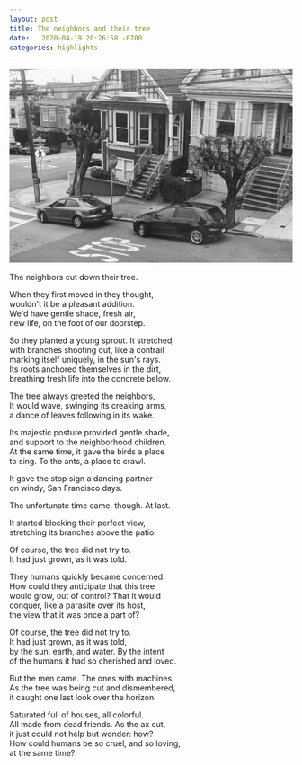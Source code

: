 ```yaml
---
layout: post
title: The neighbors and their tree
date:   2020-04-19 20:26:58 -0700
categories: highlights
---
```

![truncated trees in the neighborhood](https://raw.githubusercontent.com/svvchen/nervxious/gh-pages/assets/images/tree.jpg)

The neighbors cut down their tree.   

When they first moved in they thought,  
wouldn't it be a pleasant addition.  
We'd have gentle shade, fresh air,  
new life, on the foot of our doorstep.  

So they planted a young sprout. It stretched,   
with branches shooting out, like a contrail   
marking itself uniquely, in the sun's rays.   
Its roots anchored themselves in the dirt,  
breathing fresh life into the concrete below.  

The tree always greeted the neighbors,  
It would wave, swinging its creaking arms,  
a dance of leaves following in its wake.  

Its majestic posture provided gentle shade,  
and support to the neighborhood children.  
At the same time, it gave the birds a place  
to sing. To the ants, a place to crawl.  

It gave the stop sign a dancing partner  
on windy, San Francisco days.  

The unfortunate time came, though. At last.  

It started blocking their perfect view,  
stretching its branches above the patio.   

Of course, the tree did not try to.  
It had just grown, as it was told.  

They humans quickly became concerned.  
How could they anticipate that this tree  
would grow, out of control? That it would  
conquer, like a parasite over its host,  
the view that it was once a part of?  

Of course, the tree did not try to.  
It had just grown, as it was told,  
by the sun, earth, and water. By the intent  
of the humans it had so cherished and loved.  

But the men came. The ones with machines.  
As the tree was being cut and dismembered,  
it caught one last look over the horizon.  

Saturated full of houses, all colorful.  
All made from dead friends. As the ax cut,  
it just could not help but wonder: how?  
How could humans be so cruel, and so loving,  
at the same time?
